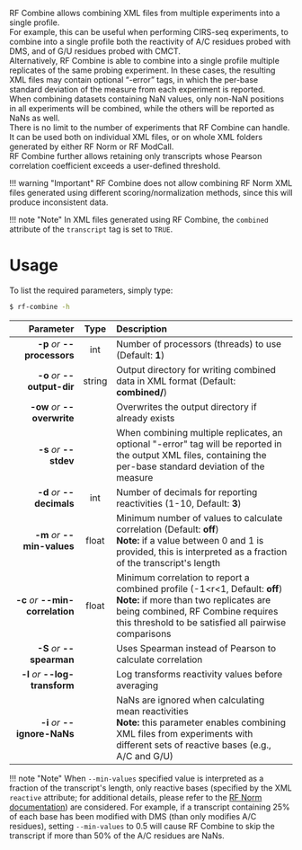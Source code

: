 RF Combine allows combining XML files from multiple experiments into a single profile.<br/>
For example, this can be useful when performing CIRS-seq experiments, to combine into a single profile both the reactivity of A/C residues probed with DMS, and of G/U residues probed with CMCT.<br/>
Alternatively, RF Combine is able to combine into a single profile multiple replicates of the same probing experiment. In these cases, the resulting XML files may contain optional “-error” tags, in which the per-base standard deviation of the measure from each experiment is reported.<br/>When combining datasets containing NaN values, only non-NaN positions in all experiments will be combined, while the others will be reported as NaNs as well.<br/>There is no limit to the number of experiments that RF Combine can handle. It can be used both on individual XML files, or on whole XML folders generated by either RF Norm or RF ModCall.<br/>
RF Combine further allows retaining only transcripts whose Pearson correlation coefficient exceeds a user-defined threshold.

!!! warning "Important"
    RF Combine does not allow combining RF Norm XML files generated using different scoring/normalization methods, since this will produce inconsistent data.
    
!!! note "Note"
    In XML files generated using RF Combine, the ``combined`` attribute of the ``transcript`` tag is set to ``TRUE``.

# Usage
To list the required parameters, simply type:

```bash
$ rf-combine -h
```

Parameter         | Type | Description
----------------: | :--: |:------------
__-p__ *or* __--processors__ | int | Number of processors (threads) to use (Default: __1__)
__-o__ *or* __--output-dir__ | string | Output directory for writing combined data in XML format (Default: __combined/__)
__-ow__ *or* __--overwrite__ | | Overwrites the output directory if already exists
__-s__ *or* __--stdev__ | | When combining multiple replicates, an optional "-error" tag will be reported in the output XML files, containing the per-base standard deviation of the measure
__-d__ *or* __--decimals__ | int | Number of decimals for reporting reactivities (1-10, Default: __3__)
__-m__ *or* __--min-values__ | float | Minimum number of values to calculate correlation (Default: __off__)<br/>__Note:__ if a value between 0 and 1 is provided, this is interpreted as a fraction of the transcript's length 
__-c__ *or* __--min-correlation__ | float | Minimum correlation to report a combined profile (-1&lt;r&lt;1, Default: __off__)<br/>__Note:__ if more than two replicates are being combined, RF Combine requires this threshold to be satisfied all pairwise comparisons
__-S__ *or* __--spearman__ | | Uses Spearman instead of Pearson to calculate correlation
__-l__ *or* __--log-transform__ | | Log transforms reactivity values before averaging
__-i__ *or* __--ignore-NaNs__ | | NaNs are ignored when calculating mean reactivities<br/>__Note:__ this parameter enables combining XML files from experiments with different sets of reactive bases (e.g., A/C and G/U)

!!! note "Note"
    When ``--min-values`` specified value is interpreted as a fraction of the transcript's length, only reactive bases (specified by the XML ``reactive`` attribute; for additional details, please refer to the [RF Norm documentation](https://rnaframework-docs.readthedocs.io/en/latest/rf-norm/)) are considered. For example, if a transcript containing 25% of each base has been modified with DMS (than only modifies A/C residues), setting ``--min-values`` to 0.5 will cause RF Combine to skip the transcript if more than 50% of the A/C residues are NaNs.